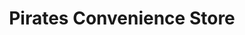 ---
title: "Pirates Convenience Store"
url: /greenville/pirates-convenience-store/
shop: Lebensmittel
---